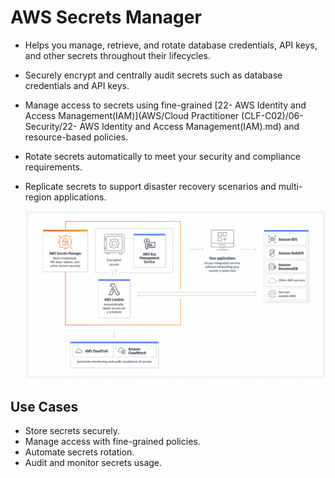 # AWS Secrets Manager
- Helps you manage, retrieve, and rotate database credentials, API keys, and other secrets throughout their lifecycles.
- Securely encrypt and centrally audit secrets such as database credentials and API keys.
- Manage access to secrets using fine-grained [22- AWS Identity and Access Management(IAM)](AWS/Cloud Practitioner (CLF-C02)/06-Security/22- AWS Identity and Access Management(IAM).md) and resource-based policies.
- Rotate secrets automatically to meet your security and compliance requirements.
- Replicate secrets to support disaster recovery scenarios and multi-region applications.

	![](../img/secrets_manager.png)

## Use Cases
- Store secrets securely.
- Manage access with fine-grained policies.
- Automate secrets rotation.
- Audit and monitor secrets usage.